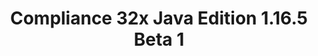 ---
title: Compliance 32x Java Edition 1.16.5 Beta 1
permalink: /article/compliance32x/1.16.5/B1
comments: true
comments-id: 1.16.5-32x-Beta-1
header-img: article/compliance32x/1.16.5-B1.jpg

long_text: The big day has finally come! After seven long weeks in Alpha, <strong>Compliance 32x is finally entering its Beta stage!</strong> It was beautiful to see the pack evolve so far, and now the future is looking even brighter than before. <br> We have also finished the <a href="https://gist.github.com/Pomik108/2257f47eb42350ba39fc6ec32548448c">"texture guidelines"</a>, which are effective immediately, so from now on every texture submitted will have to follow them. If you've got any feedback, please say it in our Discord! <br> Due to this, the main aim of the Beta stage will be to fill in the missing textures and replace the remaining placeholders. <br> And as always, here is the changelog.

main_changelog: data/changelog

download:
  - Beta 1 - 1.16.5:
    - https://github.com/Compliance-Resource-Pack/Resource-Pack-32x/releases/download/beta-1-j/Compliance-32x-Java-Beta-1.zip

---